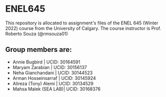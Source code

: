 # ENEL645
This repository is allocated to assignment's files of the ENEL 645 (Winter 2022) course from the University of Calgary. The course instructor is Prof. Roberto Souza (@rmsouza01)
## Group members are:
- Annie Bugbird        | UCID: 30164591
- Maryam Zarabian      | UCID: 30156137
- Neha Gianchandani    | UCID: 30144523
- Arman Hosseinsarraf  | UCID: 30145924
- Alireza (Tony) Alemi | UCID: 30134529
- Mahsa Malek (SEA LAB)| UCID: 30168376
